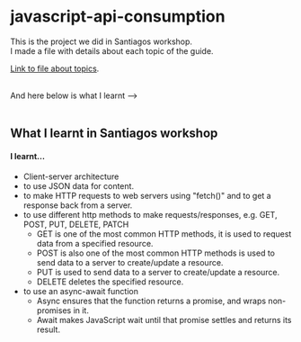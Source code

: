 # javascript-api-consumption
This is the project we did in Santiagos workshop.  
I made a file with details about each topic of the guide.  

[Link to file about topics](https://docs.google.com/document/d/15-qyKJ8jQTLQKboxJNDLl7uOfRXnnmdRlDTny9UoNmg/edit?usp=sharing). 
<br>
<br>

And here below is what I learnt -->
<br>
<br>

## What I learnt in Santiagos workshop

#### I learnt... 
- Client-server architecture
- to use JSON data for content.
- to make HTTP requests to web servers using "fetch()" and to get a response back from a server.
- to use different http methods to make requests/responses, e.g. GET, POST, PUT, DELETE, PATCH
  - GET is one of the most common HTTP methods, it is used to request data from a specified resource.
  - POST is also one of the most common HTTP methods is used to send data to a server to create/update a resource.
  - PUT is used to send data to a server to create/update a resource.
  - DELETE deletes the specified resource.
- to use an async-await function
  - Async ensures that the function returns a promise, and wraps non-promises in it.
  - Await makes JavaScript wait until that promise settles and returns its result.
